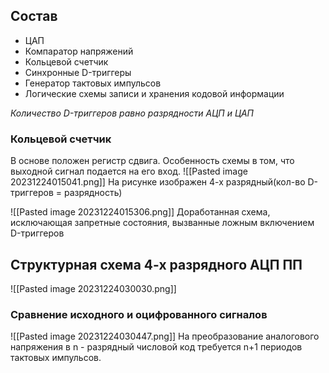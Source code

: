 ## Состав
- ЦАП
- Компаратор напряжений
- Кольцевой счетчик
- Синхронные D-триггеры
- Генератор тактовых импульсов
- Логические схемы записи и хранения кодовой информации

_Количество D-триггеров равно разрядности АЦП и ЦАП_
### Кольцевой счетчик

В основе положен регистр сдвига. Особенность схемы в том, что выходной сигнал подается на его вход.
![[Pasted image 20231224015041.png]]
На рисунке изображен 4-х разрядный(кол-во D-триггеров = разрядность)

![[Pasted image 20231224015306.png]]
Доработанная схема, исключающая запретные состояния, вызванные ложным включением  D-триггеров
## Структурная схема 4-х разрядного АЦП ПП
![[Pasted image 20231224030030.png]]

### Сравнение исходного и оцифрованного сигналов
![[Pasted image 20231224030447.png]]
На преобразование аналогового напряжения в n - разрядный числовой код требуется n+1 периодов тактовых импульсов.